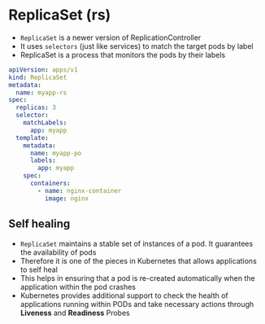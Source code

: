 # ReplicaSet (rs)

- `ReplicaSet` is a newer version of ReplicationController
- It uses `selectors` (just like services) to match the target pods by label
- ReplicaSet is a process that monitors the pods by their labels

```yaml
apiVersion: apps/v1
kind: ReplicaSet
metadata:
  name: myapp-rs
spec:
  replicas: 3
  selector:
    matchLabels:
      app: myapp
  template:
    metadata:
      name: myapp-po
      labels:
        app: myapp
    spec:
      containers:
        - name: nginx-container
          image: nginx
```

## Self healing

- `ReplicaSet` maintains a stable set of instances of a pod. It guarantees the availability of pods
- Therefore it is one of the pieces in Kubernetes that allows applications to self heal
- This helps in ensuring that a pod is re-created automatically when the application within the pod crashes
- Kubernetes provides additional support to check the health of applications running within PODs and take necessary actions through **Liveness** and **Readiness** Probes
